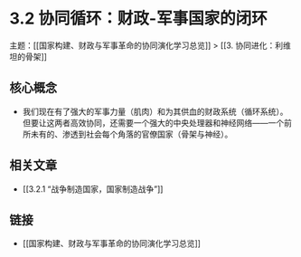 # 3.2 协同循环：财政-军事国家的闭环

主题：[[国家构建、财政与军事革命的协同演化学习总览]] > [[3. 协同进化：利维坦的骨架]]

## 核心概念

- 我们现在有了强大的军事力量（肌肉）和为其供血的财政系统（循环系统）。但要让这两者高效协同，还需要一个强大的中央处理器和神经网络——一个前所未有的、渗透到社会每个角落的官僚国家（骨架与神经）。

## 相关文章

- [[3.2.1 “战争制造国家，国家制造战争”]]

## 链接

- [[国家构建、财政与军事革命的协同演化学习总览]]
